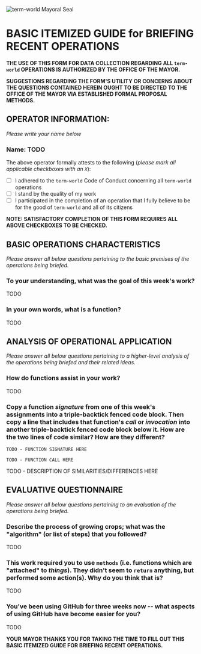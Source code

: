 ![term-world Mayoral Seal](https://user-images.githubusercontent.com/1552764/215439183-8748747c-b24a-48c1-909e-3eb398e8b155.png)

# BASIC ITEMIZED GUIDE for BRIEFING RECENT OPERATIONS

**THE USE OF THIS FORM FOR DATA COLLECTION REGARDING ALL `term-world` OPERATIONS IS AUTHORIZED BY THE OFFICE OF THE MAYOR.**

**SUGGESTIONS REGARDING THE FORM'S UTILITY OR CONCERNS ABOUT THE QUESTIONS CONTAINED HEREIN OUGHT TO BE DIRECTED TO THE OFFICE OF THE MAYOR VIA ESTABLISHED FORMAL PROPOSAL METHODS.**


## OPERATOR INFORMATION:

*Please write your name below*

### Name: TODO

The above operator formally attests to the following
(*please mark all applicable checkboxes with an `X`*):

- [ ] I adhered to the `term-world` Code of Conduct concerning all `term-world` operations
- [ ] I stand by the quality of my work
- [ ] I participated in the completion of an operation that I fully believe to be for the good of `term-world` and all of its citizens

**NOTE: SATISFACTORY COMPLETION OF THIS FORM REQUIRES ALL ABOVE CHECKBOXES TO BE CHECKED.**


## BASIC OPERATIONS CHARACTERISTICS

*Please answer all below questions pertaining to the basic premises of the operations being briefed.*

### To your understanding, what was the goal of this week's work?

TODO

### In your own words, what is a function?

TODO


## ANALYSIS OF OPERATIONAL APPLICATION

*Please answer all below questions pertaining to a higher-level analysis of the operations being briefed and their related ideas.*

### How do functions assist in your work?

TODO

### Copy a function *signature* from one of this week's assignments into a triple-backtick fenced code block. Then copy a line that includes that function's *call* or *invocation* into another triple-backtick fenced code block below it. How are the two lines of code similar? How are they different?

```
TODO - FUNCTION SIGNATURE HERE
```

```
TODO - FUNCTION CALL HERE
```

TODO - DESCRIPTION OF SIMILARITIES/DIFFERENCES HERE


## EVALUATIVE QUESTIONNAIRE

*Please answer all below questions pertaining to an evaluation of the operations being briefed.*

### Describe the process of growing crops; what was the "algorithm" (or list of steps) that you followed?

TODO

### This work required you to use `methods` (i.e. functions which are "attached" to _things_). They didn't seem to `return` anything, but performed some action(s). Why do you think that is?

TODO

### You've been using GitHub for three weeks now -- what aspects of using GitHub have become easier for you?

TODO


**YOUR MAYOR THANKS YOU FOR TAKING THE TIME TO FILL OUT THIS BASIC ITEMIZED GUIDE FOR BRIEFING RECENT OPERATIONS.**
